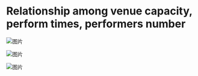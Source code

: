 # Relationship among venue capacity, perform times, performers number

![图片](https://uploader.shimo.im/f/OT8CGHCkoBdHHLP7.png!thumbnail?fileGuid=6qDJrVCXVDd9wRhr)

![图片](https://uploader.shimo.im/f/3wgvkM4SEhK1wZPU.png!thumbnail?fileGuid=6qDJrVCXVDd9wRhr)

![图片](https://uploader.shimo.im/f/KhaWgbaIRZwRN380.png!thumbnail?fileGuid=6qDJrVCXVDd9wRhr)


